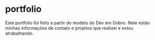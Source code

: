# portfolio
Este portfolio foi feito a partir do modelo do Dev em Dobro. Nele estão minhas informações de contato e projetos que realizei e estou atrabalhando.
